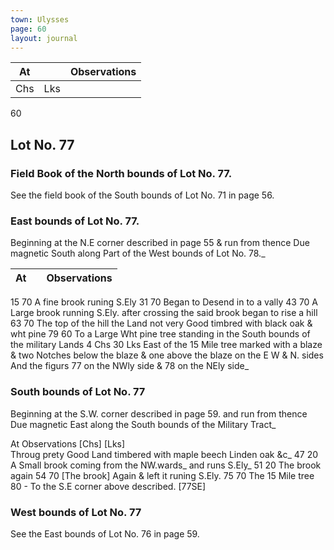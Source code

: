 ```yaml
---
town: Ulysses
page: 60
layout: journal
---
```


| At |    | Observations |
| -- | -- | ------------ |
| Chs | Lks | |

 60

## Lot No. 77
### Field Book of the North bounds of Lot No. 77.  
See the field book of the South bounds of Lot No. 71 in page 56.

### East bounds of Lot No. 77.
Beginning at the N.E corner described in page 55 & run from thence Due 
magnetic South along Part of the West bounds of Lot No. 78._

| At |    | Observations |
| -- | -- | ------------ |
15  70  A fine brook runing S.Ely
31  70  Began to Desend in to a vally
43  70  A Large brook running S.Ely. after crossing the said brook began to rise a hill
63  70  The top of the hill the Land not very Good timbred with black oak & wht pine
79  60  To a Large Wht pine tree standing in the South bounds of the military Lands 4
 Chs 30 Lks East of the 15 Mile tree marked with a blaze & two Notches below
 the blaze & one above the blaze on the E W & N. sides And the figurs 77 on the NWly side & 78 on the NEly side_

### South bounds of Lot No. 77
Beginning at the S.W. corner described in page 59. and run from thence 
Due magnetic East along the South bounds of the Military Tract_

At      Observations
[Chs]  [Lks]  
Throug prety Good Land timbered with maple beech Linden oak &c_
47  20  A Small brook coming from the NW.wards_ and runs S.Ely_
51  20  The brook again
54  70  [The brook] Again & left it runing S.Ely.
75  70  The 15 Mile tree
80  -  To the S.E corner above described. [77SE]

### West bounds of Lot No. 77
See the East bounds of Lot No. 76 in page 59.
